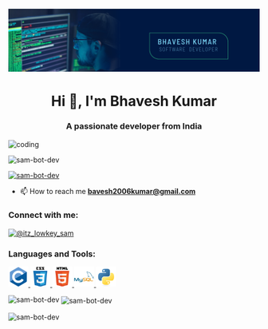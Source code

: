 ![logo](https://github.com/Sam-bot-dev/Sam-bot-dev/blob/main/Blue%20And%20Green%20Professional%20Technology%20LinkedIn%20Banner_20241020_003215_0000.png)
<h1 align="center">Hi 👋, I'm Bhavesh Kumar</h1>
<h3 align="center">A passionate developer from India</h3>
<img align="center" alt="coding" width="400" src="https://i.pinimg.com/originals/41/7e/be/417ebee986aec41629278b1e04cfbfe9.gif">
<p align="left"> <img src="https://komarev.com/ghpvc/?username=sam-bot-dev&label=Profile%20views&color=0e75b6&style=flat" alt="sam-bot-dev" /> </p>

<p align="left"> <a href="https://github.com/ryo-ma/github-profile-trophy"><img src="https://github-profile-trophy.vercel.app/?username=sam-bot-dev" alt="sam-bot-dev" /></a> </p>

- 📫 How to reach me **bavesh2006kumar@gmail.com**

<h3 align="left">Connect with me:</h3>
<p align="left">
<a href="https://www.instagram.com/codeninja0?igsh=dWF5cm9xeGhlczc4&utm_source=qr" target="blank"><img align="center" src="https://raw.githubusercontent.com/rahuldkjain/github-profile-readme-generator/master/src/images/icons/Social/instagram.svg" alt="@itz_lowkey_sam" height="30" width="40" /></a>
</p>

<h3 align="left">Languages and Tools:</h3>
<p align="left"> <a href="https://www.cprogramming.com/" target="_blank" rel="noreferrer"> <img src="https://raw.githubusercontent.com/devicons/devicon/master/icons/c/c-original.svg" alt="c" width="40" height="40"/> </a> <a href="https://www.w3schools.com/css/" target="_blank" rel="noreferrer"> <img src="https://raw.githubusercontent.com/devicons/devicon/master/icons/css3/css3-original-wordmark.svg" alt="css3" width="40" height="40"/> </a> <a href="https://www.w3.org/html/" target="_blank" rel="noreferrer"> <img src="https://raw.githubusercontent.com/devicons/devicon/master/icons/html5/html5-original-wordmark.svg" alt="html5" width="40" height="40"/> </a> <a href="https://www.mysql.com/" target="_blank" rel="noreferrer"> <img src="https://raw.githubusercontent.com/devicons/devicon/master/icons/mysql/mysql-original-wordmark.svg" alt="mysql" width="40" height="40"/> </a> <a href="https://www.python.org" target="_blank" rel="noreferrer"> <img src="https://raw.githubusercontent.com/devicons/devicon/master/icons/python/python-original.svg" alt="python" width="40" height="40"/> </a> </p>

<p><img align="left" src="https://github-readme-stats.vercel.app/api/top-langs?username=sam-bot-dev&show_icons=true&locale=en&layout=compact" alt="sam-bot-dev" /></p>

<p>&nbsp;<img align="center" src="https://github-readme-stats.vercel.app/api?username=sam-bot-dev&show_icons=true&locale=en" alt="sam-bot-dev" /></p>

<p><img align="center" src="https://github-readme-streak-stats.herokuapp.com/?user=sam-bot-dev&" alt="sam-bot-dev" /></p>


